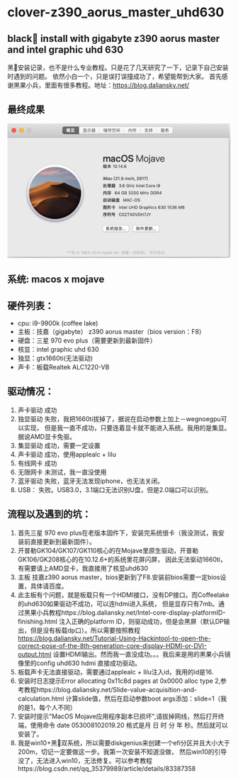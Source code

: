 # clover-z390_aorus_master_uhd630
## black🍎 install with gigabyte z390 aorus master and intel graphic uhd 630
黑🍎安装记录，也不是什么专业教程。只是花了几天研究了一下，记录下自己安装时遇到的问题。
依然小白一个，只是误打误撞成功了，希望能帮到大家。
首先感谢黑果小兵，里面有很多教程。地址：https://blog.daliansky.net/
## 最终成果
![系统报告](https://github.com/xljnc/clover-z390_aorus_master_uhd630/blob/master/system.png?raw=true)
## 系统: macos x mojave 
##  硬件列表：
* cpu: i9-9900k (coffee lake)
* 主板：技嘉（gigabyte） z390 aorus master（bios version：F8）
* 硬盘：三星 970 evo plus（需要更新到最新固件）
* 核显：intel graphic uhd 630
* 独显：gtx1660ti(无法驱动) 
* 声卡：板载Realtek ALC1220-VB
## 驱动情况：
1. 声卡驱动 成功
2. 独显驱动 失败，我把1660ti拔掉了，据说在启动参数上加上－wegnoegpu可以实现，
但是我一直不成功，只要连着显卡就不能进入系统。我用的是集显。据说AMD显卡免驱。
3. 集显驱动 成功，需要一定设置
4. 声卡驱动 成功，使用applealc + lilu 
5. 有线网卡 成功
6. 无限网卡 未测试，我一直没使用
7. 蓝牙驱动 失败，蓝牙无法发现iphone，也无法关闭。
8. USB： 失败。USB3.0，3.1端口无法识别U盘，但是2.0端口可以识别。
## 流程以及遇到的坑：
1. 首先三星 970 evo plus在老版本固件下，安装完系统很卡（我没测试，我安装前直接更新到最新固件）。
2. 开普勒GK104/GK107/GK110核心的在Mojave里原生驱动，开普勒GK106/GK208核心的在10.12.6+的系统里花屏闪屏，
因此无法驱动1660ti，有需要请上AMD显卡，我直接用了核显uhd630
3. 主板 技嘉z390 aorus master，bios更新到了F8.安装前bios需要一定bios设置，具体请百度。
4. 此主板有个问题，就是板载只有一个HDMI接口，没有DP接口。而Coffeelake的uhd630如果驱动不成功，可以连hdmi进入系统，
但是显存只有7mb。通过黑果小兵教程https://blog.daliansky.net/Intel-core-display-platformID-finishing.html
注入正确的platform ID，则驱动成功，但是会黑屏（默认DP输出，但是没有板载dp口）。所以需要按照教程
https://blog.daliansky.net/Tutorial-Using-Hackintool-to-open-the-correct-pose-of-the-8th-generation-core-display-HDMI-or-DVI-output.html 设置HDMI输出。然而我一直没成功。。。我后来是用的黑果小兵镜像里的config uhd630 hdmi 直接成功驱动。
5. 板载声卡无法直接驱动，需要通过applealc + lilu注入id，我用的id是16.
6. 安装时日志提示Error allocating 0x11c8d pages at 0x0000 alloc type 2,参考教程https://blog.daliansky.net/Slide-value-acquisition-and-calculation.html 计算slide值，然后在启动参数boot args添加：slide=1（我的是1，每个人不同）
7. 安装时提示"MacOS Mojave应用程序副本已损坏",请拔掉网线，然后打开终端，使用命令 date  053008102019.20
格式是月 日 时 分 年 秒。然后就可以安装了。
8. 我是win10+黑🍎双系统，所以需要diskgenius来创建一个efi分区并且大小大于200m，切记一定要做这一步。我第一次安装不知道没做，
然后win10的引导没了，无法进入win10，无法修复。可以参考教程https://blog.csdn.net/qq_35379989/article/details/83387358

